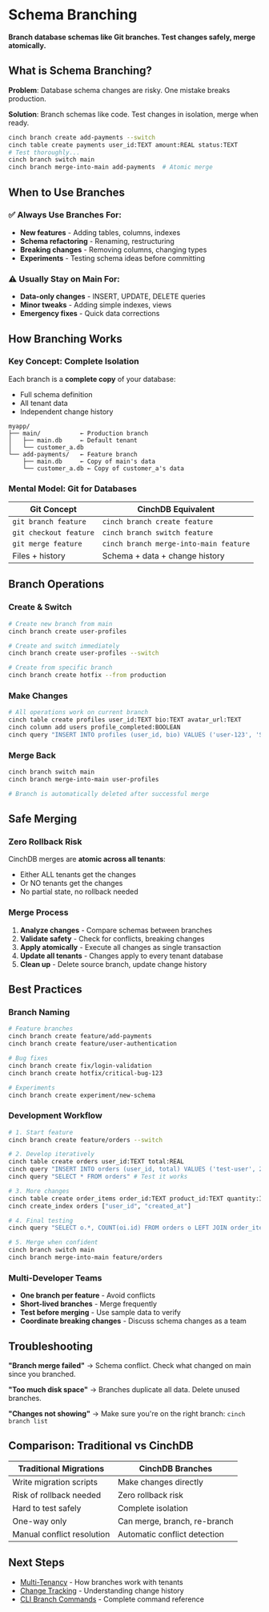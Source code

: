 # Schema Branching

**Branch database schemas like Git branches. Test changes safely, merge atomically.**

## What is Schema Branching?

**Problem**: Database schema changes are risky. One mistake breaks production.

**Solution**: Branch schemas like code. Test changes in isolation, merge when ready.

```bash
cinch branch create add-payments --switch
cinch table create payments user_id:TEXT amount:REAL status:TEXT
# Test thoroughly...
cinch branch switch main  
cinch branch merge-into-main add-payments  # Atomic merge
```

## When to Use Branches

### ✅ **Always Use Branches For:**

- **New features** - Adding tables, columns, indexes
- **Schema refactoring** - Renaming, restructuring  
- **Breaking changes** - Removing columns, changing types
- **Experiments** - Testing schema ideas before committing

### ⚠️ **Usually Stay on Main For:**

- **Data-only changes** - INSERT, UPDATE, DELETE queries
- **Minor tweaks** - Adding simple indexes, views
- **Emergency fixes** - Quick data corrections

## How Branching Works

### Key Concept: **Complete Isolation**

Each branch is a **complete copy** of your database:
- Full schema definition
- All tenant data
- Independent change history

```
myapp/
├── main/           ← Production branch
│   ├── main.db     ← Default tenant
│   └── customer_a.db  
└── add-payments/   ← Feature branch  
    ├── main.db     ← Copy of main's data
    └── customer_a.db ← Copy of customer_a's data
```

### Mental Model: **Git for Databases**

| Git Concept | CinchDB Equivalent |
|-------------|-------------------|
| `git branch feature` | `cinch branch create feature` |
| `git checkout feature` | `cinch branch switch feature` |
| `git merge feature` | `cinch branch merge-into-main feature` |
| Files + history | Schema + data + change history |

## Branch Operations

### Create & Switch
```bash
# Create new branch from main
cinch branch create user-profiles

# Create and switch immediately  
cinch branch create user-profiles --switch

# Create from specific branch
cinch branch create hotfix --from production
```

### Make Changes
```bash
# All operations work on current branch
cinch table create profiles user_id:TEXT bio:TEXT avatar_url:TEXT
cinch column add users profile_completed:BOOLEAN
cinch query "INSERT INTO profiles (user_id, bio) VALUES ('user-123', 'Software developer')"
```

### Merge Back
```bash
cinch branch switch main
cinch branch merge-into-main user-profiles

# Branch is automatically deleted after successful merge
```

## Safe Merging

### Zero Rollback Risk

CinchDB merges are **atomic across all tenants**:
- Either ALL tenants get the changes
- Or NO tenants get the changes  
- No partial state, no rollback needed

### Merge Process
1. **Analyze changes** - Compare schemas between branches
2. **Validate safety** - Check for conflicts, breaking changes  
3. **Apply atomically** - Execute all changes as single transaction
4. **Update all tenants** - Changes apply to every tenant database
5. **Clean up** - Delete source branch, update change history

## Best Practices

### Branch Naming
```bash
# Feature branches
cinch branch create feature/add-payments
cinch branch create feature/user-authentication  

# Bug fixes
cinch branch create fix/login-validation
cinch branch create hotfix/critical-bug-123

# Experiments  
cinch branch create experiment/new-schema
```

### Development Workflow
```bash
# 1. Start feature
cinch branch create feature/orders --switch

# 2. Develop iteratively
cinch table create orders user_id:TEXT total:REAL
cinch query "INSERT INTO orders (user_id, total) VALUES ('test-user', 29.99)"
cinch query "SELECT * FROM orders" # Test it works

# 3. More changes
cinch table create order_items order_id:TEXT product_id:TEXT quantity:INTEGER
cinch create_index orders ["user_id", "created_at"]

# 4. Final testing
cinch query "SELECT o.*, COUNT(oi.id) FROM orders o LEFT JOIN order_items oi ON o.id = oi.order_id GROUP BY o.id"

# 5. Merge when confident
cinch branch switch main
cinch branch merge-into-main feature/orders
```

### Multi-Developer Teams
- **One branch per feature** - Avoid conflicts
- **Short-lived branches** - Merge frequently  
- **Test before merging** - Use sample data to verify
- **Coordinate breaking changes** - Discuss schema changes as a team

## Troubleshooting

**"Branch merge failed"** → Schema conflict. Check what changed on main since you branched.

**"Too much disk space"** → Branches duplicate all data. Delete unused branches.

**"Changes not showing"** → Make sure you're on the right branch: `cinch branch list`

## Comparison: Traditional vs CinchDB

| Traditional Migrations | CinchDB Branches |
|----------------------|------------------|
| Write migration scripts | Make changes directly |
| Risk of rollback needed | Zero rollback risk |
| Hard to test safely | Complete isolation |
| One-way only | Can merge, branch, re-branch |
| Manual conflict resolution | Automatic conflict detection |

## Next Steps

- [Multi-Tenancy](multi-tenancy.md) - How branches work with tenants
- [Change Tracking](change-tracking.md) - Understanding change history
- [CLI Branch Commands](../cli/branch.md) - Complete command reference